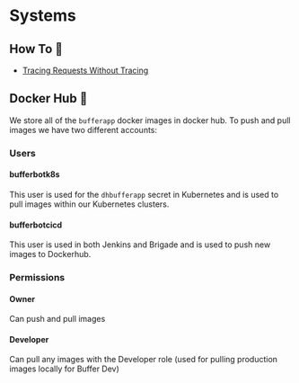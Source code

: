 # Systems 

## How To :memo:

* [Tracing Requests Without Tracing](how-to/do-tracing-without-tracing.md)

## Docker Hub :whale:

We store all of the `bufferapp` docker images in docker hub. To push and pull images we have two different accounts:

### Users

#### bufferbotk8s

This user is used for the `dhbufferapp` secret in Kubernetes and is used to pull images within our Kubernetes clusters.

#### bufferbotcicd

This user is used in both Jenkins and Brigade and is used to push new images to Dockerhub.

### Permissions

#### Owner

Can push and pull images

#### Developer

Can pull any images with the Developer role (used for pulling production images locally for Buffer Dev)
